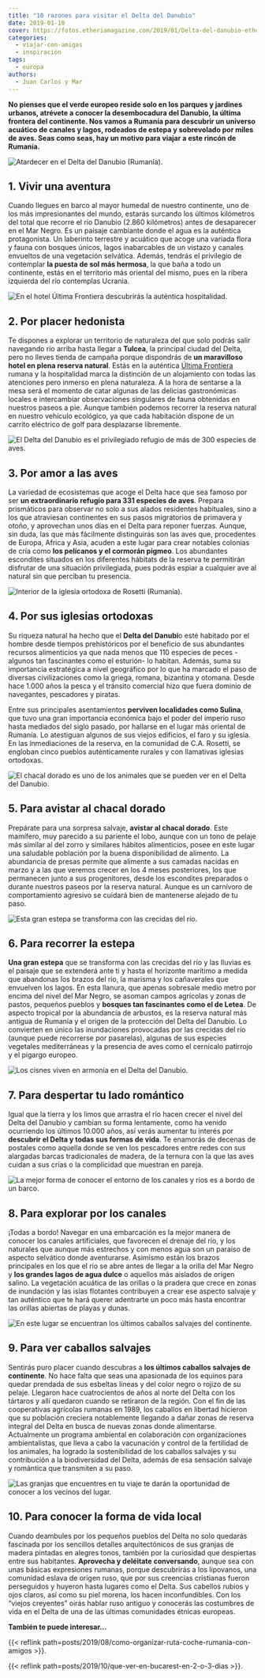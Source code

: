 ```yaml
---
title: "10 razones para visitar el Delta del Danubio"
date: 2019-01-10
cover: https://fotos.etheriamagazine.com/2019/01/Delta-del-danubio-etheria.jpg
categories: 
  - viajar-con-amigas
  - inspiración
tags: 
  - europa
authors: 
  - Juan Carlos y Mar
---
```


**No pienses que el verde europeo reside solo en los parques y jardines urbanos, 
atrévete a conocer la desembocadura del Danubio, la última frontera del continente. Nos 
vamos a Rumanía para descubrir un universo acuático de canales y lagos, rodeados de 
estepa y sobrevolado por miles de aves. Seas como seas, hay un motivo para viajar a este 
rincón de Rumanía.** 

![Atardecer en el Delta del Danubio (Rumanía).](https://fotos.etheriamagazine.com/2019/01/viaje-mujeres-rumania-delta-danubio.jpg "Atardecer en el Delta del Danubio (Rumanía).")

## 1\. Vivir una aventura

Cuando llegues en barco al mayor humedal de nuestro continente, uno de los más 
impresionantes del mundo, estarás surcando los últimos kilómetros del total que recorre 
el río Danubio (2.860 kilómetros) antes de desaparecer en el Mar Negro. Es un paisaje 
cambiante donde el agua es la auténtica protagonista. Un laberinto terrestre y acuático 
que acoge una variada flora y fauna con bosques únicos, lagos inabarcables de un vistazo 
y canales envueltos de una vegetación selvática. Además, tendrás el privilegio de 
contemplar **la puesta de sol más hermosa**, la que baña a todo un continente, estás en 
el territorio más oriental del mismo, pues en la ribera izquierda del río contemplas 
Ucrania. 

![En el hotel Última Frontiera descubrirás la auténtica hospitalidad.](https://fotos.etheriamagazine.com/2019/01/viaje-mujeres-rumania-tulcea-delta-danubio.jpg "En el hotel Última Frontiera descubrirás la auténtica hospitalidad.")

## 2\. Por placer hedonista

Te dispones a explorar un territorio de naturaleza del que solo podrás salir navegando 
río arriba hasta llegar a **Tulcea**, la principal ciudad del Delta, pero no lleves 
tienda de campaña porque dispondrás de **un maravilloso hotel en plena reserva 
natural**. Estás en la auténtica [Última Frontiera](http://hotelultimafrontiera.com/) 
rumana y la hospitalidad marca la distinción de un alojamiento con todas las atenciones 
pero inmerso en plena naturaleza. A la hora de sentarse a la mesa será el momento de 
catar algunas de las delicias gastronómicas locales e intercambiar observaciones 
singulares de fauna obtenidas en nuestros paseos a pie. Aunque también podemos recorrer 
la reserva natural en nuestro vehículo ecológico, ya que cada habitación dispone de un 
carrito eléctrico de golf para desplazarse libremente. 

![El Delta del Danubio es el privilegiado refugio de más de 300 especies de aves.](https://fotos.etheriamagazine.com/2019/01/viajes-mujeres-delta-danubio-ornitologia.jpg "El Delta del Danubio es el privilegiado refugio de más de 300 especies de aves.")

## 3\. Por amor a las aves

La variedad de ecosistemas que acoge el Delta hace que sea famoso por ser **un 
extraordinario refugio para 331 especies de aves**. Prepara prismáticos para observar no 
solo a sus alados residentes habituales, sino a los que atraviesan continentes en sus 
pasos migratorios de primavera y otoño, y aprovechan unos días en el Delta para reponer 
fuerzas. Aunque, sin duda, las que más fácilmente distinguirás son las aves que, 
procedentes de Europa, Africa y Asia, acuden a este lugar para crear notables colonias 
de cría como **los pelícanos y el cormorán pigmeo**. Los abundantes escondites situados 
en los diferentes hábitats de la reserva te permitirán disfrutar de una situación 
privilegiada, pues podrás espiar a cualquier ave al natural sin que perciban tu 
presencia. 

![Interior de la iglesia ortodoxa de Rosetti (Rumanía).](https://fotos.etheriamagazine.com/2019/01/viaje-mujeres-rumania-delta-danubio-iglesia.jpg "Interior de la iglesia ortodoxa de Rosetti (Rumanía).")

## 4\. Por sus iglesias ortodoxas

Su riqueza natural ha hecho que el **Delta del Danubi**o esté habitado por el hombre 
desde tiempos prehistóricos por el beneficio de sus abundantes recursos alimenticios ya 
que nada menos que 110 especies de peces -algunos tan fascinantes como el esturión- lo 
habitan. Además, suma su importancia estratégica a nivel geográfico por lo que ha 
marcado el paso de diversas civilizaciones como la griega, romana, bizantina y otomana. 
Desde hace 1.000 años la pesca y el tránsito comercial hizo que fuera dominio de 
navegantes, pescadores y piratas. 

Entre sus principales asentamientos **perviven localidades como Sulina**, que tuvo una 
gran importancia económica bajo el poder del imperio ruso hasta mediados del siglo 
pasado, por hallarse en el lugar más oriental de Rumanía. Lo atestiguan algunos de sus 
viejos edificios, el faro y su iglesia. En las inmediaciones de la reserva, en la 
comunidad de C.A. Rosetti, se engloban cinco pueblos auténticamente rurales y con 
llamativas iglesias ortodoxas. 

![El chacal dorado es uno de los animales que se pueden ver en el Delta del Danubio.](https://fotos.etheriamagazine.com/2019/01/viaje-mujeres-rumania-delta-danubio-chacal.jpg "El chacal dorado es uno de los animales que se pueden ver en el Delta del Danubio.")

## 5\. Para avistar al chacal dorado

Prepárate para una sorpresa salvaje, **avistar al chacal dorado**. Este mamífero, muy 
parecido a su pariente el lobo, aunque con un tono de pelaje más similar al del zorro y 
similares hábitos alimenticios, posee en este lugar una saludable población por la buena 
disponibilidad de alimento. La abundancia de presas permite que alimente a sus camadas 
nacidas en marzo y a las que veremos crecer en los 4 meses posteriores, los que 
permanecen junto a sus progenitores, desde los escondites preparados o durante nuestros 
paseos por la reserva natural. Aunque es un carnívoro de comportamiento agresivo se 
cuidará bien de mantenerse alejado de tu paso. 

![Esta gran estepa se transforma con las crecidas del río.](https://fotos.etheriamagazine.com/2019/01/viaje-mujeres-rumania-delta-danubio-estepa.jpg "Esta gran estepa se transforma con las crecidas del río.")

## 6\. Para recorrer la estepa

**Una gran estepa** que se transforma con las crecidas del río y las lluvias es el 
paisaje que se extenderá ante ti y hasta el horizonte marítimo a medida que abandonas 
los brazos del río, la marisma y los cañaverales que envuelven los lagos. En esta 
llanura, que apenas sobresale medio metro por encima del nivel del Mar Negro, se asoman 
campos agrícolas y zonas de pastos, pequeños pueblos y **bosques tan fascinantes como el 
de Letea**. De aspecto tropical por la abundancia de arbustos, es la reserva natural más 
antigua de Rumanía y el origen de la protección del Delta del Danubio. Lo convierten en 
único las inundaciones provocadas por las crecidas del río (aunque puede recorrerse por 
pasarelas), algunas de sus especies vegetales mediterráneas y la presencia de aves como 
el cernícalo patirrojo y el pigargo europeo. 

![Los cisnes viven en armonía en el Delta del Danubio.](https://fotos.etheriamagazine.com/2019/01/viaje-mujeres-rumania-delta-danubio-cisnes.jpg "Los cisnes viven en armonía en el Delta del Danubio.")

## 7\. Para despertar tu lado romántico

Igual que la tierra y los limos que arrastra el río hacen crecer el nivel del Delta del 
Danubio y cambian su forma lentamente, como ha venido ocurriendo los últimos 10.000 
años, así verás aumentar tu interés por **descubrir el Delta y todas sus formas de 
vida**. Te enamorás de decenas de postales como aquella donde se ven los pescadores 
entre redes con sus alargadas barcas tradicionales de madera, de la ternura con la que 
las aves cuidan a sus crías o la complicidad que muestran en pareja. 

![La mejor forma de conocer el entorno de los canales y ríos es a bordo de un barco.](https://fotos.etheriamagazine.com/2019/01/viaje-mujeres-rumania-delta-danubio-canal.jpg "La mejor forma de conocer el entorno de los canales y ríos es a bordo de un barco.")

## 8\. Para explorar por los canales

¡Todas a bordo! Navegar en una embarcación es la mejor manera de conocer los canales 
artificiales, que favorecen el drenaje del río, y los naturales que aunque más estrechos 
y con menos agua son un paraíso de aspecto selvático donde aventurarse. Asimismo están 
los brazos principales en los que el río se abre antes de llegar a la orilla del Mar 
Negro y **los grandes lagos de agua dulce** o aquellos más aislados de origen salino. La 
vegetación acuática de las orillas o la pradera que crece en zonas de inundación y las 
islas flotantes contribuyen a crear ese aspecto salvaje y tan auténtico que te hará 
querer adentrarte un poco más hasta encontrar las orillas abiertas de playas y dunas. 

![En este lugar se encuentran los últimos caballos salvajes del continente.](https://fotos.etheriamagazine.com/2019/01/viaje-mujeres-rumania-delta-danubio-caballos.jpg "En este lugar se encuentran los últimos caballos salvajes del continente.")

## 9\. Para ver caballos salvajes

Sentirás puro placer cuando descubras a **los últimos caballos salvajes de continente**. 
No hace falta que seas una apasionada de los equinos para quedar prendada de sus 
esbeltas líneas y del color negro o rojizo de su pelaje. Llegaron hace cuatrocientos de 
años al norte del Delta con los tártaros y allí quedaron cuando se retiraron de la 
región. Con el fin de las cooperativas agrícolas rumanas en 1989, los caballos en 
libertad hicieron que su población creciera notablemente llegando a dañar zonas de 
reserva integral del Delta en busca de nuevas zonas donde alimentarse. Actualmente un 
programa ambiental en colaboración con organizaciones ambientalistas, que lleva a cabo 
la vacunación y control de la fertilidad de los animales, ha logrado la sostenibilidad 
de los caballos salvajes y su contribución a la biodiversidad del Delta, además de esa 
sensación salvaje y romántica que transmiten a su paso. 

![Las granjas que encuentres en tu viaje te darán la oportunidad de conocer a los vecinos del lugar.](https://fotos.etheriamagazine.com/2019/01/viaje-mujeres-rumania-delta-danubio-granja.jpg "Las granjas que encuentres en tu viaje te darán la oportunidad de conocer a los vecinos del lugar.")

## 10\. Para conocer la forma de vida local

Cuando deambules por los pequeños pueblos del Delta no solo quedarás fascinada por los 
sencillos detalles arquitectónicos de sus granjas de madera pintadas en alegres tonos, 
también por la curiosidad que despiertas entre sus habitantes. **Aprovecha y deléitate 
conversando**, aunque sea con unas básicas expresiones rumanas, porque descubrirás a los 
lipovanos, una comunidad eslava de origen ruso, que por sus creencias cristianas fueron 
perseguidos y huyeron hasta lugares como el Delta. Sus cabellos rubios y ojos claros, 
así como su piel morena, los hacen inconfundibles. Con los “viejos creyentes” oirás 
hablar ruso antiguo y conocerás las costumbres de vida en el Delta de una de las últimas 
comunidades étnicas europeas. 

**También te puede interesar...** 

{{< reflink path=posts/2019/08/como-organizar-ruta-coche-rumania-con-amigos >}}. 

{{< reflink path=posts/2019/10/que-ver-en-bucarest-en-2-o-3-dias >}}.
